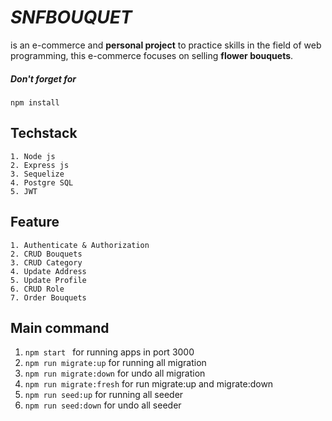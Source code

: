 # *SNFBOUQUET*

is an e-commerce and __personal project__ to practice skills in the field of web programming, this e-commerce focuses on selling __flower bouquets__.

##### Don't forget for
`
npm install
`

## Techstack
    1. Node js
    2. Express js
    3. Sequelize
    4. Postgre SQL
    5. JWT

## Feature
    1. Authenticate & Authorization
    2. CRUD Bouquets
    3. CRUD Category
    4. Update Address
    5. Update Profile
    6. CRUD Role
    7. Order Bouquets

## Main command
1.  `
        npm start 
    ` for running apps in port 3000
2. `
    npm run migrate:up
    ` for running all migration 
3. `
    npm run migrate:down
    ` for undo all migration 
4. `
    npm run migrate:fresh
    ` for run migrate:up and migrate:down 
5. `
    npm run seed:up
    ` for running all seeder
6. `
    npm run seed:down
    ` for undo all seeder
     